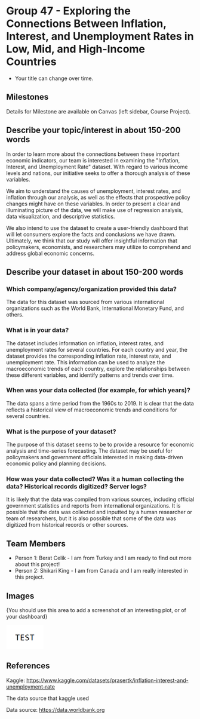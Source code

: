 # Group 47 - Exploring the Connections Between Inflation, Interest, and Unemployment Rates in Low, Mid, and High-Income Countries

- Your title can change over time.

## Milestones

Details for Milestone are available on Canvas (left sidebar, Course Project).

## Describe your topic/interest in about 150-200 words

In order to learn more about the connections between these important economic indicators, our team is interested in examining the "Inflation, Interest, and Unemployment Rate" dataset. With regard to various income levels and nations, our initiative seeks to offer a thorough analysis of these variables.

We aim to understand the causes of unemployment, interest rates, and inflation through our analysis, as well as the effects that prospective policy changes might have on these variables. In order to present a clear and illuminating picture of the data, we will make use of regression analysis, data visualization, and descriptive statistics.

We also intend to use the dataset to create a user-friendly dashboard that will let consumers explore the facts and conclusions we have drawn. Ultimately, we think that our study will offer insightful information that policymakers, economists, and researchers may utilize to comprehend and address global economic concerns.

## Describe your dataset in about 150-200 words

### Which company/agency/organization provided this data?

The data for this dataset was sourced from various international organizations such as the World Bank, International Monetary Fund, and others.

### What is in your data?

The dataset includes information on inflation, interest rates, and unemployment rates for several countries. For each country and year, the dataset provides the corresponding inflation rate, interest rate, and unemployment rate. This information can be used to analyze the macroeconomic trends of each country, explore the relationships between these different variables, and identify patterns and trends over time.

### When was your data collected (for example, for which years)?

The data spans a time period from the 1960s to 2019. It is clear that the data reflects a historical view of macroeconomic trends and conditions for several countries.

### What is the purpose of your dataset?

The purpose of this dataset seems to be to provide a resource for economic analysis and time-series forecasting. The dataset may be useful for policymakers and government officials interested in making data-driven economic policy and planning decisions. 

### How was your data collected? Was it a human collecting the data? Historical records digitized? Server logs?

It is likely that the data was compiled from various sources, including official government statistics and reports from international organizations. It is possible that the data was collected and inputted by a human researcher or team of researchers, but it is also possible that some of the data was digitized from historical records or other sources. 

## Team Members

- Person 1: Berat Celik - I am from Turkey and I am ready to find out more about this project!
- Person 2: Shikari King - I am from Canada and I am really interested in this project.

## Images

{You should use this area to add a screenshot of an interesting plot, or of your dashboard}

<img src ="images/test.png" width="100px">

## References

Kaggle: https://www.kaggle.com/datasets/prasertk/inflation-interest-and-unemployment-rate

The data source that kaggle used

Data source: https://data.worldbank.org



